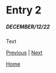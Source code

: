 # Entry 2
##### DECEMBER/12/22

Text

[Previous](entry01.md) | [Next](entry03.md)

[Home](../README.md)